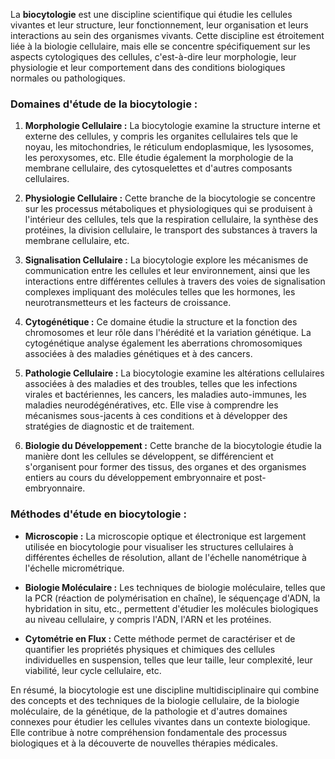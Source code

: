 La **biocytologie** est une discipline scientifique qui étudie les cellules vivantes et leur structure, leur fonctionnement, leur organisation et leurs interactions au sein des organismes vivants. Cette discipline est étroitement liée à la biologie cellulaire, mais elle se concentre spécifiquement sur les aspects cytologiques des cellules, c'est-à-dire leur morphologie, leur physiologie et leur comportement dans des conditions biologiques normales ou pathologiques.

### Domaines d'étude de la biocytologie :

1. **Morphologie Cellulaire :** La biocytologie examine la structure interne et externe des cellules, y compris les organites cellulaires tels que le noyau, les mitochondries, le réticulum endoplasmique, les lysosomes, les peroxysomes, etc. Elle étudie également la morphologie de la membrane cellulaire, des cytosquelettes et d'autres composants cellulaires.

2. **Physiologie Cellulaire :** Cette branche de la biocytologie se concentre sur les processus métaboliques et physiologiques qui se produisent à l'intérieur des cellules, tels que la respiration cellulaire, la synthèse des protéines, la division cellulaire, le transport des substances à travers la membrane cellulaire, etc.

3. **Signalisation Cellulaire :** La biocytologie explore les mécanismes de communication entre les cellules et leur environnement, ainsi que les interactions entre différentes cellules à travers des voies de signalisation complexes impliquant des molécules telles que les hormones, les neurotransmetteurs et les facteurs de croissance.

4. **Cytogénétique :** Ce domaine étudie la structure et la fonction des chromosomes et leur rôle dans l'hérédité et la variation génétique. La cytogénétique analyse également les aberrations chromosomiques associées à des maladies génétiques et à des cancers.

5. **Pathologie Cellulaire :** La biocytologie examine les altérations cellulaires associées à des maladies et des troubles, telles que les infections virales et bactériennes, les cancers, les maladies auto-immunes, les maladies neurodégénératives, etc. Elle vise à comprendre les mécanismes sous-jacents à ces conditions et à développer des stratégies de diagnostic et de traitement.

6. **Biologie du Développement :** Cette branche de la biocytologie étudie la manière dont les cellules se développent, se différencient et s'organisent pour former des tissus, des organes et des organismes entiers au cours du développement embryonnaire et post-embryonnaire.

### Méthodes d'étude en biocytologie :

- **Microscopie :** La microscopie optique et électronique est largement utilisée en biocytologie pour visualiser les structures cellulaires à différentes échelles de résolution, allant de l'échelle nanométrique à l'échelle micrométrique.

- **Biologie Moléculaire :** Les techniques de biologie moléculaire, telles que la PCR (réaction de polymérisation en chaîne), le séquençage d'ADN, la hybridation in situ, etc., permettent d'étudier les molécules biologiques au niveau cellulaire, y compris l'ADN, l'ARN et les protéines.

- **Cytométrie en Flux :** Cette méthode permet de caractériser et de quantifier les propriétés physiques et chimiques des cellules individuelles en suspension, telles que leur taille, leur complexité, leur viabilité, leur cycle cellulaire, etc.

En résumé, la biocytologie est une discipline multidisciplinaire qui combine des concepts et des techniques de la biologie cellulaire, de la biologie moléculaire, de la génétique, de la pathologie et d'autres domaines connexes pour étudier les cellules vivantes dans un contexte biologique. Elle contribue à notre compréhension fondamentale des processus biologiques et à la découverte de nouvelles thérapies médicales.
